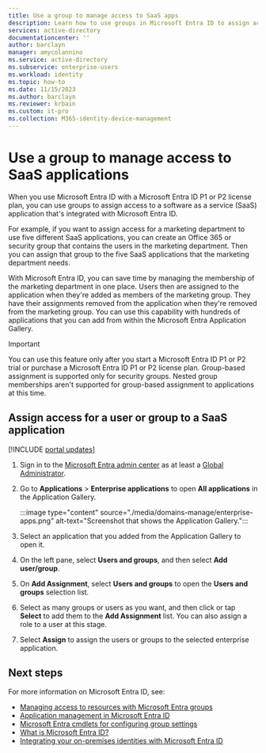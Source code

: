 ```yaml
---
title: Use a group to manage access to SaaS apps
description: Learn how to use groups in Microsoft Entra ID to assign access to SaaS applications that are integrated with Microsoft Entra ID.
services: active-directory
documentationcenter: ''
author: barclayn
manager: amycolannino
ms.service: active-directory
ms.subservice: enterprise-users
ms.workload: identity
ms.topic: how-to
ms.date: 11/15/2023
ms.author: barclayn
ms.reviewer: krbain
ms.custom: it-pro
ms.collection: M365-identity-device-management
---
```

# Use a group to manage access to SaaS applications

When you use Microsoft Entra ID with a Microsoft Entra ID P1 or P2 license plan, you can use groups to assign access to a software as a service (SaaS) application that's integrated with Microsoft Entra ID.

For example, if you want to assign access for a marketing department to use five different SaaS applications, you can create an Office 365 or security group that contains the users in the marketing department. Then you can assign that group to the five SaaS applications that the marketing department needs.

With Microsoft Entra ID, you can save time by managing the membership of the marketing department in one place. Users then are assigned to the application when they're added as members of the marketing group. They have their assignments removed from the application when they're removed from the marketing group. You can use this capability with hundreds of applications that you can add from within the Microsoft Entra Application Gallery.

> [!IMPORTANT]
> You can use this feature only after you start a Microsoft Entra ID P1 or P2 trial or purchase a Microsoft Entra ID P1 or P2 license plan.
> Group-based assignment is supported only for security groups.
> Nested group memberships aren't supported for group-based assignment to applications at this time.

<a name='assign-access-for-a-user-or-group-to-an-saas-application'></a>

## Assign access for a user or group to a SaaS application

[!INCLUDE [portal updates](~/includes/portal-update.md)]

1. Sign in to the [Microsoft Entra admin center](https://entra.microsoft.com) as at least a [Global Administrator](~/identity/role-based-access-control/permissions-reference.md#global-administrator).
1. Go to **Applications** > **Enterprise applications** to open **All applications** in the Application Gallery.

   :::image type="content" source="./media/domains-manage/enterprise-apps.png" alt-text="Screenshot that shows the Application Gallery.":::

1. Select an application that you added from the Application Gallery to open it.
1. On the left pane, select **Users and groups**, and then select **Add user/group**.
1. On **Add Assignment**, select **Users and groups** to open the **Users and groups** selection list.
1. Select as many groups or users as you want, and then click or tap **Select** to add them to the **Add Assignment** list. You can also assign a role to a user at this stage.
1. Select **Assign** to assign the users or groups to the selected enterprise application.

## Next steps

For more information on Microsoft Entra ID, see:

* [Managing access to resources with Microsoft Entra groups](~/fundamentals/concept-learn-about-groups.md)
* [Application management in Microsoft Entra ID](~/identity/enterprise-apps/what-is-application-management.md)
* [Microsoft Entra cmdlets for configuring group settings](~/identity/users/groups-settings-cmdlets.md)
* [What is Microsoft Entra ID?](~/fundamentals/whatis.md)
* [Integrating your on-premises identities with Microsoft Entra ID](~/identity/hybrid/whatis-hybrid-identity.md)
